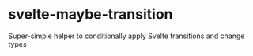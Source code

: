 # svelte-maybe-transition
Super-simple helper to conditionally apply Svelte transitions and change types
